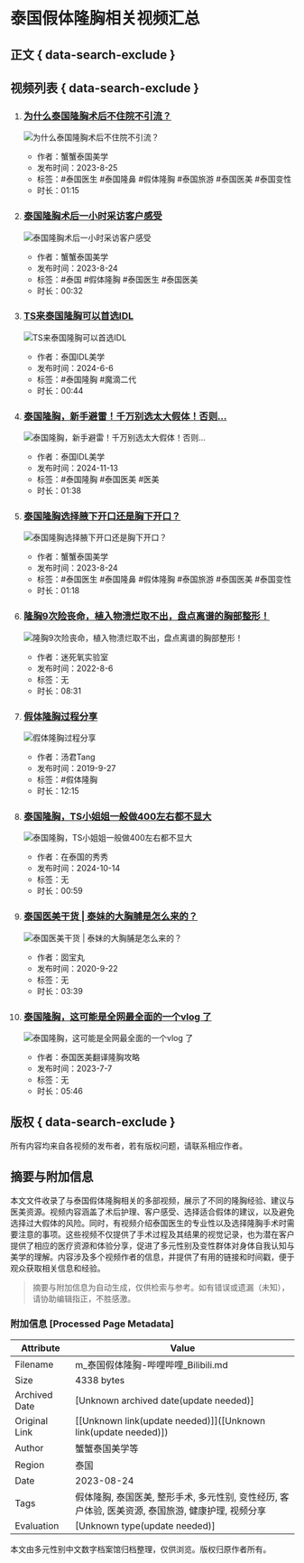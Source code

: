 # 泰国假体隆胸相关视频汇总

## 正文 { data-search-exclude }


## 视频列表 { data-search-exclude }

1. ### [为什么泰国隆胸术后不住院不引流？](https://www.bilibili.com/video/BV1hp4y1K71j/)
   ![为什么泰国隆胸术后不住院不引流？](https://i1.hdslb.com/bfs/archive/e47e26edc17e871728318ca38573f9b1b3cd721a.jpg@672w_378h_1c_!web-search-common-cover)
   - 作者：蟹蟹泰国美学
   - 发布时间：2023-8-25
   - 标签：#泰国医生 #泰国隆鼻 #假体隆胸 #泰国旅游 #泰国医美 #泰国变性
   - 时长：01:15

2. ### [泰国隆胸术后一小时采访客户感受](https://www.bilibili.com/video/BV19G411o7oa/)
   ![泰国隆胸术后一小时采访客户感受](https://i2.hdslb.com/bfs/archive/6c3bf6ec1ccb2b695eab773712f60c568db405d4.jpg@672w_378h_1c_!web-search-common-cover)
   - 作者：蟹蟹泰国美学
   - 发布时间：2023-8-24
   - 标签：#泰国 #假体隆胸 #泰国医生 #泰国医美
   - 时长：00:32

3. ### [TS来泰国隆胸可以首选IDL](https://www.bilibili.com/video/BV1fw4m1e7bC/)
   ![TS来泰国隆胸可以首选IDL](https://i2.hdslb.com/bfs/archive/f02d48412874894b75622ce44832eb7237289725.jpg@672w_378h_1c_!web-search-common-cover)
   - 作者：泰国IDL美学
   - 发布时间：2024-6-6
   - 标签：#泰国隆胸 #魔滴二代
   - 时长：00:44

4. ### [泰国隆胸，新手避雷！千万别选太大假体！否则...](https://www.bilibili.com/video/BV1JsUTYSEdt/)
   ![泰国隆胸，新手避雷！千万别选太大假体！否则...](https://i2.hdslb.com/bfs/archive/8105ffc4bd7c225750a61d3c0fa4c2133912016a.jpg@672w_378h_1c_!web-search-common-cover)
   - 作者：泰国IDL美学
   - 发布时间：2024-11-13
   - 标签：#泰国隆胸 #泰国医美 #医美
   - 时长：01:38

5. ### [泰国隆胸选择腋下开口还是胸下开口？](https://www.bilibili.com/video/BV11j411q7b3/)
   ![泰国隆胸选择腋下开口还是胸下开口？](https://i0.hdslb.com/bfs/archive/1219d54f9f884cfbcc0066eaeda4b1aae29ce8a7.jpg@672w_378h_1c_!web-search-common-cover)
   - 作者：蟹蟹泰国美学
   - 发布时间：2023-8-24
   - 标签：#泰国医生 #泰国隆鼻 #假体隆胸 #泰国旅游 #泰国医美 #泰国变性
   - 时长：01:18

6. ### [隆胸9次险丧命，植入物溃烂取不出，盘点离谱的胸部整形！](https://www.bilibili.com/video/BV17S4y1473e/)
   ![隆胸9次险丧命，植入物溃烂取不出，盘点离谱的胸部整形！](https://i0.hdslb.com/bfs/archive/6fd8451f0f746306c51b3ec30fc0443678c1f999.jpg@672w_378h_1c_!web-search-common-cover)
   - 作者：迷死氧实验室
   - 发布时间：2022-8-6
   - 标签：无
   - 时长：08:31

7. ### [假体隆胸过程分享](https://www.bilibili.com/video/BV11J411T7yy/)
   ![假体隆胸过程分享](https://i0.hdslb.com/bfs/archive/44ca8dfac768b53c2d979f39c157f2dd40457d31.jpg@672w_378h_1c_!web-search-common-cover)
   - 作者：汤君Tang
   - 发布时间：2019-9-27
   - 标签：#假体隆胸
   - 时长：12:15

8. ### [泰国隆胸，TS小姐姐一般做400左右都不显大](https://www.bilibili.com/video/BV1fYm5YYEZm/)
   ![泰国隆胸，TS小姐姐一般做400左右都不显大](https://i2.hdslb.com/bfs/archive/997eb2ae62e6c571855541fed67f470edb56e223.jpg@672w_378h_1c_!web-search-common-cover)
   - 作者：在泰国的秀秀
   - 发布时间：2024-10-14
   - 标签：无
   - 时长：00:59

9. ### [泰国医美干货 | 泰妹的大胸脯是怎么来的？](https://www.bilibili.com/video/BV1Lk4y117Xo/)
   ![泰国医美干货 | 泰妹的大胸脯是怎么来的？](https://i2.hdslb.com/bfs/archive/416edb4ce661b9023b89c80e4fe6467d4ab50661.jpg@672w_378h_1c_!web-search-common-cover)
   - 作者：囡宝丸
   - 发布时间：2020-9-22
   - 标签：无
   - 时长：03:39

10. ### [泰国隆胸，这可能是全网最全面的一个vlog 了](https://www.bilibili.com/video/BV1jV411u7pL/)
    ![泰国隆胸，这可能是全网最全面的一个vlog 了](https://i0.hdslb.com/bfs/archive/5a706ce2fe94bf68116bbbbdeb88829f2da111c5.jpg@672w_378h_1c_!web-search-common-cover)
    - 作者：泰国医美翻译隆胸攻略
    - 发布时间：2023-7-7
    - 标签：无
    - 时长：05:46

## 版权 { data-search-exclude }
所有内容均来自各视频的发布者，若有版权问题，请联系相应作者。
<!-- tcd_original_link https://m.bilibili.com/search?keyword=%E6%B3%B0%E5%9B%BD%E5%81%87%E4%BD%93%E9%9A%86%E8%83%B8 -->


## 摘要与附加信息

<!-- tcd_abstract -->
本文文件收录了与泰国假体隆胸相关的多部视频，展示了不同的隆胸经验、建议与医美资源。视频内容涵盖了术后护理、客户感受、选择适合假体的建议，以及避免选择过大假体的风险。同时，有视频介绍泰国医生的专业性以及选择隆胸手术时需要注意的事项。这些视频不仅提供了手术过程及其结果的视觉记录，也为潜在客户提供了相应的医疗资源和体验分享，促进了多元性别及变性群体对身体自我认知与美学的理解。内容涉及多个视频作者的信息，并提供了有用的链接和时间戳，便于观众获取相关信息和经验。
<!-- tcd_abstract_end -->

> 摘要与附加信息为自动生成，仅供检索与参考。如有错误或遗漏（未知），请协助编辑指正，不胜感激。

### 附加信息 [Processed Page Metadata]

| Attribute       | Value                                  |
|-----------------|----------------------------------------|
| Filename        | m_泰国假体隆胸-哔哩哔哩_Bilibili.md                             |
| Size            | 4338 bytes                           |
| Archived Date   | [Unknown archived date(update needed)]                             |
| Original Link   | [[Unknown link(update needed)]]([Unknown link(update needed)])                       |
| Author          | 蟹蟹泰国美学等                               |
| Region          | 泰国                               |
| Date            | 2023-08-24                                 |
| Tags            | 假体隆胸, 泰国医美, 整形手术, 多元性别, 变性经历, 客户体验, 医美资源, 泰国旅游, 健康护理, 视频分享                                 |
| Evaluation            | [Unknown type(update needed)]                                 |
<!-- tcd_table_end -->

本文由多元性别中文数字档案馆归档整理，仅供浏览。版权归原作者所有。
